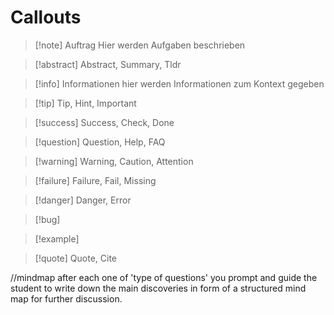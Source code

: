 # Callouts
> [!note] Auftrag
> Hier werden Aufgaben beschrieben

> [!abstract] Abstract, Summary, Tldr

> [!info] Informationen
> hier werden Informationen zum Kontext gegeben

> [!tip] Tip, Hint, Important

> [!success] Success, Check, Done

> [!question] Question, Help, FAQ

> [!warning] Warning, Caution, Attention

> [!failure] Failure, Fail, Missing

> [!danger] Danger, Error

> [!bug]

> [!example]

> [!quote] Quote, Cite

//mindmap
after each one of 'type of questions' you prompt and guide the student to write down the main discoveries in form of a structured mind map for further discussion.